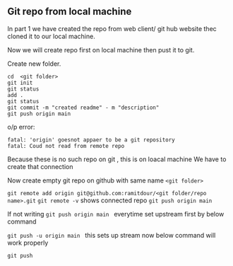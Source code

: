 

## Git repo from local machine

In part 1 we have created the repo from web client/ git hub website thec cloned it to our local machine.

Now we will create repo first on local machine then pust it to git.

Create new folder.

    cd  <git folder>
    git init
    git status
    add .
    git status
    git commit -m "created readme" - m "description"
    git push origin main 

o/p error:

    fatal: 'origin' goesnot appaer to be a git repository
    fatal: Coud not read from remote repo
    
Because these is no such repo on git , this is on loacal machine
We have to create that connection 

Now create empty git repo on github with same name `<git folder>`

`git remote add origin git@github.com:ramitdour/<git folder/repo name>.git`
`git remote -v` shows connected repo 
`git push origin main ` 

If not writing `git push origin main `  everytime set upstream first by below command 

`git push -u origin main ` this sets up stream now below command will work properly 

`git push`



        
    
